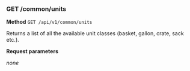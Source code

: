 ### GET /common/units ###

**Method** `GET /api/v1/common/units`

Returns a list of all the available unit classes (basket, gallon, crate, sack etc.).

**Request parameters**

*none*
